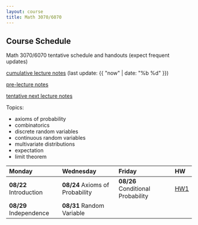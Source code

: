 ```yaml
---
layout: course
title: Math 3070/6070
---
```


## Course Schedule

Math 3070/6070 tentative schedule and handouts (expect frequent updates)

[cumulative lecture notes](../notes/combined.pdf) (last update: {{ "now" | date: "%b %d" }})

[pre-lecture notes](../notes/current.pdf)

[tentative next lecture notes](../notes/next.pdf)

<!---->

Topics:

- axioms of probability
- combinatorics
- discrete random variables
- continuous random variables
- multivariate distributions
- expectation
- limit theorem


| Monday | Wednesday | Friday | HW |
|:-----------|:-----------|:------------|:---|
| **08/22** Introduction | **08/24** Axioms of Probability | **08/26** Conditional Probability | [HW1](../HW/HW1/HW1.pdf) |
|**08/29** Independence | **08/31** Random Variable | |
